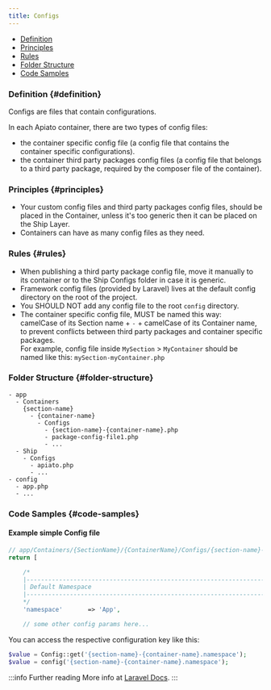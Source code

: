 ```yaml
---
title: Configs
---
```


* [Definition](#definition)
* [Principles](#principles)
* [Rules](#rules)
* [Folder Structure](#folder-structure)
* [Code Samples](#code-samples)

### Definition {#definition}

Configs are files that contain configurations.

In each Apiato container, there are two types of config files:
- the container specific config file (a config file that contains the container specific configurations).
- the container third party packages config files (a config file that belongs to a third party package, required by the composer file of the container).

### Principles {#principles}

- Your custom config files and third party packages config files, should be placed in the Container, unless it's too generic then it can be placed on the Ship Layer.
- Containers can have as many config files as they need.

### Rules {#rules}

- When publishing a third party package config file, move it manually to its container or to the Ship Configs folder in case it is generic.
- Framework config files (provided by Laravel) lives at the default config directory on the root of the project.
- You SHOULD NOT add any config file to the root `config` directory.
- The container specific config file, MUST be named this way:  
  camelCase of its Section name + `-` + camelCase of its Container name, to prevent conflicts between third party packages and container specific packages.  
  For example, config file inside `MySection` > `MyContainer` should be named like this: `mySection-myContainer.php`

### Folder Structure {#folder-structure}

```
- app
  - Containers
    {section-name}
      - {container-name}
        - Configs
          - {section-name}-{container-name}.php
          - package-config-file1.php
          - ...
  - Ship
    - Configs
      - apiato.php
      - ...
- config
  - app.php
  - ...
```

### Code Samples {#code-samples}

#### Example simple Config file

```php
// app/Containers/{SectionName}/{ContainerName}/Configs/{section-name}-{container-name}.php
return [

    /*
    |--------------------------------------------------------------------------
    | Default Namespace
    |--------------------------------------------------------------------------
    */
    'namespace'       => 'App',

    // some other config params here...
```
You can access the respective configuration key like this:
```php
$value = Config::get('{section-name}-{container-name}.namespace');     // returns 'App'
$value = config('{section-name}-{container-name}.namespace');          // same, but using laravel helper function
```

:::info Further reading
More info at [Laravel Docs](https://laravel.com/docs/configuration).
:::
